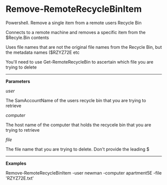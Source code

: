 # Remove-RemoteRecycleBinItem

Powershell. Remove a single item from a remote users Recycle Bin

Connects to a remote machine and removes a specific item from the $Recyle.Bin contents

Uses file names that are not the original file names from the Recycle Bin, but the metadata names ($RZYZ72E etc

You'll need to use Get-RemoteRecycleBin to ascertain which file you are trying to delete

---

**Parameters**

_user_

The SamAccountName of the users recycle bin that you are trying to retrieve

_computer_

The host name of the computer that holds the recycele bin that you are trying to retrieve

_file_

The file name that you are trying to delete.  Don't provide the leading $

---

**Examples**

Remove-RemoteRecycleBinItem -user newman -computer apartment5E -file 'RZYZ72E.txt'
